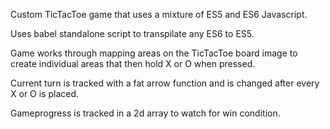 Custom TicTacToe game that uses a mixture of ES5 and ES6 Javascript.

Uses babel standalone script to transpilate any ES6 to ES5.

Game works through mapping areas on the TicTacToe board image to create individual areas
that then hold X or O when pressed.

Current turn is tracked with a fat arrow function and is changed after every X or O
is placed.

Gameprogress is tracked in a 2d array to watch for win condition.